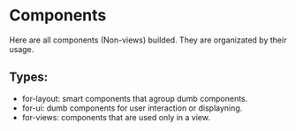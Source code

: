 # Components

Here are all components (Non-views) builded. They are organizated by their usage.

## Types:
- for-layout: smart components that agroup dumb components.
- for-ui: dumb components for user interaction or displayning.
- for-views: components that are used only in a view.
